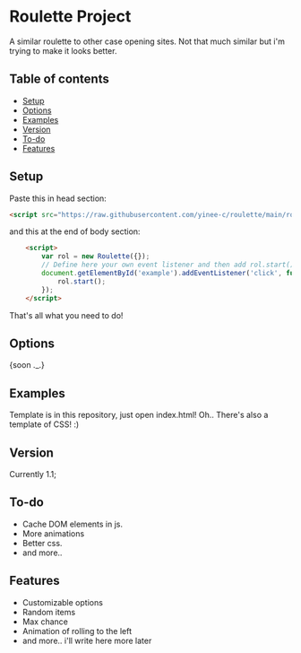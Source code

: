 # Roulette Project
A similar roulette to other case opening sites. Not that much similar but i'm trying to make it looks better.
## Table of contents
* [Setup](#setup)
* [Options](#options)
* [Examples](#examples)
* [Version](#version)
* [To-do](#to-do)
* [Features](#features)
## Setup
Paste this in head section:
```html
<script src="https://raw.githubusercontent.com/yinee-c/roulette/main/roulette.js"></script>
```
and this at the end of body section:
```html
    <script>
        var rol = new Roulette({});
        // Define here your own event listener and then add rol.start();
        document.getElementById('example').addEventListener('click', function() {
            rol.start();
        });
    </script>
```

That's all what you need to do!
## Options
{soon ._.}
## Examples
Template is in this repository, just open index.html! Oh.. There's also a template of CSS! :)
## Version
Currently 1.1;
## To-do
* Cache DOM elements in js.
* More animations
* Better css.
* and more..
## Features
* Customizable options
* Random items
* Max chance
* Animation of rolling to the left
* and more.. i'll write here more later

